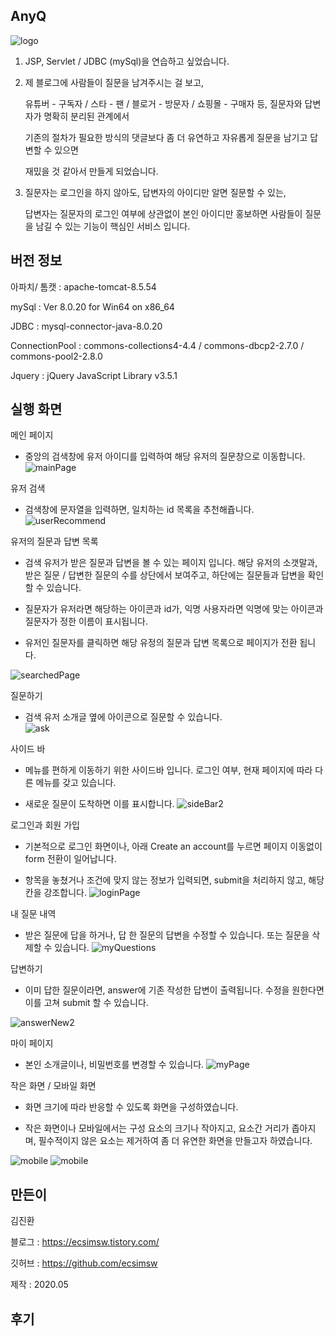 ## AnyQ

![logo](/screenshots/anyQ.png)

  1. JSP, Servlet / JDBC (mySql)을 연습하고 싶었습니다.    
  
  2. 제 블로그에 사람들이 질문을 남겨주시는 걸 보고,    
       
     유튜버 - 구독자 / 스타 - 팬 / 블로거 - 방문자 / 쇼핑몰 - 구매자 등, 질문자와 답변자가 명확히 분리된 관계에서    
      
     기존의 절차가 필요한 방식의 댓글보다 좀 더 유연하고 자유롭게 질문을 남기고 답변할 수 있으면     
     
     재밌을 것 같아서 만들게 되었습니다.     
     
  3. 질문자는 로그인을 하지 않아도, 답변자의 아이디만 알면 질문할 수 있는,    
  
     답변자는 질문자의 로그인 여부에 상관없이 본인 아이디만 홍보하면 사람들이 질문을 남길 수 있는 기능이 핵심인 서비스 입니다.  

        
## 버전 정보 

아파치/ 톰캣 : apache-tomcat-8.5.54

mySql : Ver 8.0.20 for Win64 on x86_64

JDBC : mysql-connector-java-8.0.20

ConnectionPool : commons-collections4-4.4 / commons-dbcp2-2.7.0 / commons-pool2-2.8.0
  
Jquery : jQuery JavaScript Library v3.5.1  
  
    
## 실행 화면  

메인 페이지     
  - 중앙의 검색창에 유저 아이디를 입력하여 해당 유저의 질문창으로 이동합니다.
![mainPage](https://user-images.githubusercontent.com/46060746/83357305-994bc600-a3a6-11ea-9fd0-6fddc5c1e298.PNG)

유저 검색  
  - 검색창에 문자열을 입력하면, 일치하는 id 목록을 추천해쥽니다. 
![userRecommend](/screenshots/recommend1.PNG)

유저의 질문과 답변 목록
  - 검색 유저가 받은 질문과 답변을 볼 수 있는 페이지 입니다. 해당 유저의 소갯말과, 받은 질문 / 답변한 질문의 수를 상단에서 보여주고, 하단에는 질문들과 답변을 확인할 수 있습니다.
  
  - 질문자가 유저라면 해당하는 아이콘과 id가, 익명 사용자라면 익명에 맞는 아이콘과 질문자가 정한 이름이 표시됩니다.
  
  - 유저인 질문자를 클릭하면 해당 유정의 질문과 답변 목록으로 페이지가 전환 됩니다.
    
![searchedPage](/screenshots/searchedPage.PNG)

질문하기   
  - 검색 유저 소개글 옆에 아이콘으로 질문할 수 있습니다.  
![ask](/screenshots/질문하기.PNG)

사이드 바   
  - 메뉴를 편하게 이동하기 위한 사이드바 입니다. 로그인 여부, 현재 페이지에 따라 다른 메뉴를 갖고 있습니다.
  
  - 새로운 질문이 도착하면 이를 표시합니다.
![sideBar2](/screenshots/sideBar.png)


로그인과 회원 가입      
  - 기본적으로 로그인 화면이나, 아래 Create an account를 누르면 페이지 이동없이 form 전환이 일어납니다.

  - 항목을 놓쳤거나 조건에 맞지 않는 정보가 입력되면, submit을 처리하지 않고, 해당 칸을 강조합니다. 
![loginPage](/screenshots/login,signIn.png)

내 질문 내역    

  - 받은 질문에 답을 하거나, 답 한 질문의 답변을 수정할 수 있습니다. 또는 질문을 삭제할 수 있습니다.
![myQuestions](/screenshots/myQuestions.PNG)

답변하기    

  - 이미 답한 질문이라면, answer에 기존 작성한 답변이 출력됩니다. 수정을 원한다면 이를 고쳐 submit 할 수 있습니다.

![answerNew2](/screenshots/answerNew2.PNG)

마이 페이지  

  - 본인 소개글이나, 비밀번호를 변경할 수 있습니다. 
![myPage](/screenshots/myPage.PNG)

작은 화면 / 모바일 화면    

  - 화면 크기에 따라 반응할 수 있도록 화면을 구성하였습니다.
  
  - 작은 화면이나 모바일에서는 구성 요소의 크기나 작아지고, 요소간 거리가 좁아지며, 필수적이지 않은 요소는 제거하여 좀 더 유연한 화면을 만들고자 하였습니다.  

![mobile](/screenshots/모바일.png)
![mobile](/screenshots/모바일1.png)


## 만든이

김진환
  
블로그 : https://ecsimsw.tistory.com/

깃허브 : https://github.com/ecsimsw

제작 : 2020.05 
  
      
## 후기
